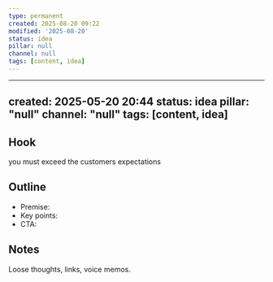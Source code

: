 ```yaml
---
type: permanent
created: 2025-08-20 09:22
modified: '2025-08-20'
status: idea
pillar: null
channel: null
tags: [content, idea]
---
```

---
created: 2025-05-20 20:44
status: idea
pillar: "null"
channel: "null"
tags: [content, idea]
---

## Hook  
you must exceed the customers expectations

## Outline  
- Premise:  
- Key points:  
- CTA:  

## Notes  
Loose thoughts, links, voice memos.
